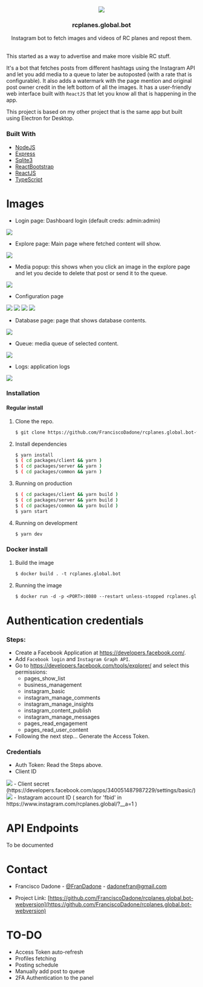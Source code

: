 
<!-- PROJECT LOGO -->
<br />
<p align="center">
  <a href="https://github.com/FranciscoDadone/rcplanes.global.bot-webversion">
    <img src="packages/client/src/assets/images/icon.png" />
</a>

  <h3 align="center">rcplanes.global.bot</h3>
  <p align="center">
  Instagram bot to fetch images and videos of RC planes and repost them.
<br />
    <br />
  </p>
</p>

This started as a way to advertise and make more visible RC stuff.

It's a bot that fetches posts from different hashtags using the Instagram API and let you add media to a queue to later be autoposted (with a rate that is configurable). It also adds a watermark with the page mention and original post owner credit in the left bottom of all the images. It has a user-friendly web interface built with ```ReactJS``` that let you know all that is happening in the app.

This project is based on my other project that is the same app but built using Electron for Desktop.

### Built With

* [NodeJS](https://nodejs.org)
* [Express](https://expressjs.com)
* [Sqlite3](https://www.sqlite.org/index.html)
* [ReactBootstrap](https://react-bootstrap.github.io/)
* [ReactJS](https://reactjs.org/)
* [TypeScript](https://www.typescriptlang.org/)

# Images
- Login page: Dashboard login (default creds: admin:admin)
<img src=".github/images/login.png" />

- Explore page: Main page where fetched content will show.
<img src=".github/images/explore.png" />

- Media popup: this shows when you click an image in the explore page and let you decide to delete that post or send it to the queue.
<img src=".github/images/mediaModal.png" />

- Configuration page
<img src=".github/images/configuration1.png" />
<img src=".github/images/configuration2.png" />
<img src=".github/images/configuration3.png" />
<img src=".github/images/configuration4.png" />

- Database page: page that shows database contents.
<img src=".github/images/database.png" />

- Queue: media queue of selected content.
<img src=".github/images/queue.png" />

- Logs: application logs
<img src=".github/images/logs.png" />

### Installation
#### Regular install
1. Clone the repo.
   ```sh
   $ git clone https://github.com/FranciscoDadone/rcplanes.global.bot-webversion
   ```
2. Install dependencies
   ```sh
   $ yarn install
   $ ( cd packages/client && yarn )
   $ ( cd packages/server && yarn )
   $ ( cd packages/common && yarn )
   ```
3. Running on production
    ```sh
    $ ( cd packages/client && yarn build )
    $ ( cd packages/server && yarn build )
    $ ( cd packages/common && yarn build )
    $ yarn start
    ```
4. Running on development
    ```sh
    $ yarn dev
    ```


### Docker install
1. Build the image
    ```Dockerfile
    $ docker build . -t rcplanes.global.bot
    ```

2. Running the image
    ```Dockerfile
    $ docker run -d -p <PORT>:8080 --restart unless-stopped rcplanes.global.bot
    ```

# Authentication credentials
### Steps:
 - Create a Facebook Application at https://developers.facebook.com/. 
 - Add ```Facebook login``` and ```Instagram Graph API```.
 - Go to https://developers.facebook.com/tools/explorer/ and select this permissions:
      - pages_show_list
      - business_management
      - instagram_basic
      - instagram_manage_comments
      - instagram_manage_insights
      - instagram_content_publish
      - instagram_manage_messages
      - pages_read_engagement
      - pages_read_user_content
- Following the next step... Generate the Access Token.

### Credentials
- Auth Token: Read the Steps above.
- Client ID
<img src=".github/images/clientId.png" />
- Client secret (https://developers.facebook.com/apps/340051487987229/settings/basic/)
<img src=".github/images/clientSecret.png" />
- Instagram account ID ( search for 'fbid' in https://www.instagram.com/rcplanes.global/?__a=1 )

# API Endpoints
  To be documented

<!-- CONTACT -->
# Contact

- Francisco Dadone - [@FranDadone](https://twitter.com/FranDadone) - dadonefran@gmail.com

- Project Link: [https://github.com/FranciscoDadone/rcplanes.global.bot-webversion](https://github.com/FranciscoDadone/rcplanes.global.bot-webversion)


# TO-DO
- Access Token auto-refresh
- Profiles fetching
- Posting schedule
- Manually add post to queue
- 2FA Authentication to the panel
